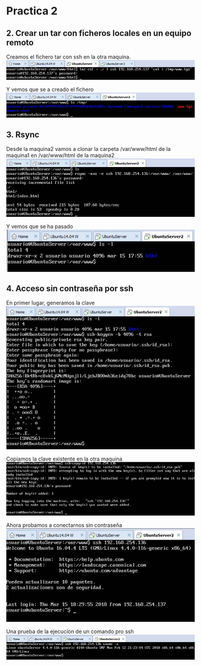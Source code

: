 # Practica 2

## 2. Crear un tar con ficheros locales en un equipo remoto
Creamos el fichero tar con ssh en la otra maquina.
![imagen](https://github.com/Ginfs/SWAP2018/blob/master/Practica2/img/t2_1.jpg)

Y vemos que se a creado el fichero
![imagen](https://github.com/Ginfs/SWAP2018/blob/master/Practica2/img/t2_2.jpg)

## 3. Rsync
Desde la maquina2 vamos a clonar la carpeta /var/www/html de la maquina1 en /var/www/html de la maquina2  
![imagen](https://github.com/Ginfs/SWAP2018/blob/master/Practica2/img/t3_1.jpg)

Y vemos que se ha pasado  
![imagen](https://github.com/Ginfs/SWAP2018/blob/master/Practica2/img/t3_2.jpg)

## 4. Acceso sin contraseña por ssh
En primer lugar, generamos la clave  
![imagen](https://github.com/Ginfs/SWAP2018/blob/master/Practica2/img/t4_1.jpg)

Copiamos la clave existente en la otra maquina  
![imagen](https://github.com/Ginfs/SWAP2018/blob/master/Practica2/img/t4_2.jpg)

Ahora probamos a conectarnos sin contraseña  
![imagen](https://github.com/Ginfs/SWAP2018/blob/master/Practica2/img/t4_3.jpg)

Una prueba de la ejecucion de un comando pro ssh  
![imagen](https://github.com/Ginfs/SWAP2018/blob/master/Practica2/img/t4_4.jpg)